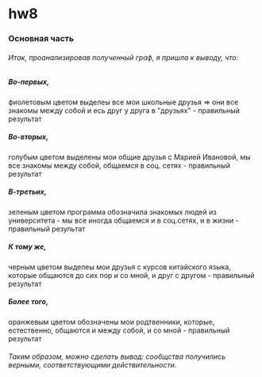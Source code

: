 # hw8
### Основная часть 

###### Итак, проанализировав полученный граф, я пришла к выводу, что:

##### Во-первых, 
фиолетовым цветом выделеы все мои школьные друзья => они все знакомы между собой и есь друг у друга в "друзьях" - правильный результат

##### Во-вторых, 
голубым цветом выделены мои общие друзья с Марией Ивановой, мы все знакомы между собой, общаемся в соц. сетях - правильный результат

##### В-третьих,
зеленым цветом программа обозначила знакомых людей из университета - мы все иногда общаемся и в соц.сетях, и в жизни - правильный результат

##### К тому же,
черным цветом выделеы мои друзья с курсов китайского языка, которые общаются до сих пор и со мной, и друг с другом - правильный результат

##### Более того,
оранжевым цветом обозначены мои родтвенники, которые, естественно, общаются и между собой, и со мной - правильный результат

###### Таким образом, можно сделать вывод: сообщства получились верными, соответствующими действительности.
